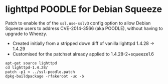 lighttpd POODLE for Debian Squeeze
==================================

Patch to enable the of the `ssl.use-sslv3` config option to allow Debian Squeeze users to address
CVE-2014-3566 (aka POODLE), without having to upgrade to Wheezy.

- Created initially from a stripped down diff of vanilla lighttpd 1.4.28 -> 1.4.29
- Customised for the patchset already applied to 1.4.28-2+squeeze1.6


```
apt-get source lighttpd
cd lighttpd-1.4.28/
patch -p1 < ../ssl-poodle.patch
dpkg-buildpackage -rfakeroot -uc -b
```
